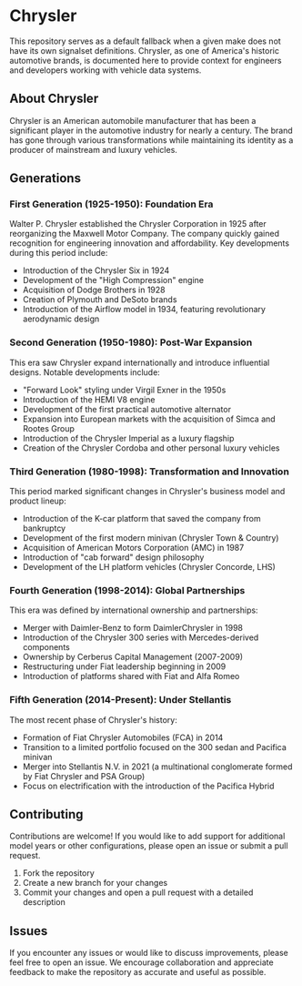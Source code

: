 # Chrysler

This repository serves as a default fallback when a given make does not have its own signalset definitions. Chrysler, as one of America's historic automotive brands, is documented here to provide context for engineers and developers working with vehicle data systems.

## About Chrysler

Chrysler is an American automobile manufacturer that has been a significant player in the automotive industry for nearly a century. The brand has gone through various transformations while maintaining its identity as a producer of mainstream and luxury vehicles.

## Generations

### First Generation (1925-1950): Foundation Era

Walter P. Chrysler established the Chrysler Corporation in 1925 after reorganizing the Maxwell Motor Company. The company quickly gained recognition for engineering innovation and affordability. Key developments during this period include:

- Introduction of the Chrysler Six in 1924
- Development of the "High Compression" engine
- Acquisition of Dodge Brothers in 1928
- Creation of Plymouth and DeSoto brands
- Introduction of the Airflow model in 1934, featuring revolutionary aerodynamic design

### Second Generation (1950-1980): Post-War Expansion

This era saw Chrysler expand internationally and introduce influential designs. Notable developments include:

- "Forward Look" styling under Virgil Exner in the 1950s
- Introduction of the HEMI V8 engine
- Development of the first practical automotive alternator
- Expansion into European markets with the acquisition of Simca and Rootes Group
- Introduction of the Chrysler Imperial as a luxury flagship
- Creation of the Chrysler Cordoba and other personal luxury vehicles

### Third Generation (1980-1998): Transformation and Innovation

This period marked significant changes in Chrysler's business model and product lineup:

- Introduction of the K-car platform that saved the company from bankruptcy
- Development of the first modern minivan (Chrysler Town & Country)
- Acquisition of American Motors Corporation (AMC) in 1987
- Introduction of "cab forward" design philosophy
- Development of the LH platform vehicles (Chrysler Concorde, LHS)

### Fourth Generation (1998-2014): Global Partnerships

This era was defined by international ownership and partnerships:

- Merger with Daimler-Benz to form DaimlerChrysler in 1998
- Introduction of the Chrysler 300 series with Mercedes-derived components
- Ownership by Cerberus Capital Management (2007-2009)
- Restructuring under Fiat leadership beginning in 2009
- Introduction of platforms shared with Fiat and Alfa Romeo

### Fifth Generation (2014-Present): Under Stellantis

The most recent phase of Chrysler's history:

- Formation of Fiat Chrysler Automobiles (FCA) in 2014
- Transition to a limited portfolio focused on the 300 sedan and Pacifica minivan
- Merger into Stellantis N.V. in 2021 (a multinational conglomerate formed by Fiat Chrysler and PSA Group)
- Focus on electrification with the introduction of the Pacifica Hybrid

## Contributing

Contributions are welcome! If you would like to add support for additional model years or other configurations, please open an issue or submit a pull request.

1. Fork the repository
2. Create a new branch for your changes
3. Commit your changes and open a pull request with a detailed description

## Issues

If you encounter any issues or would like to discuss improvements, please feel free to open an issue. We encourage collaboration and appreciate feedback to make the repository as accurate and useful as possible.
